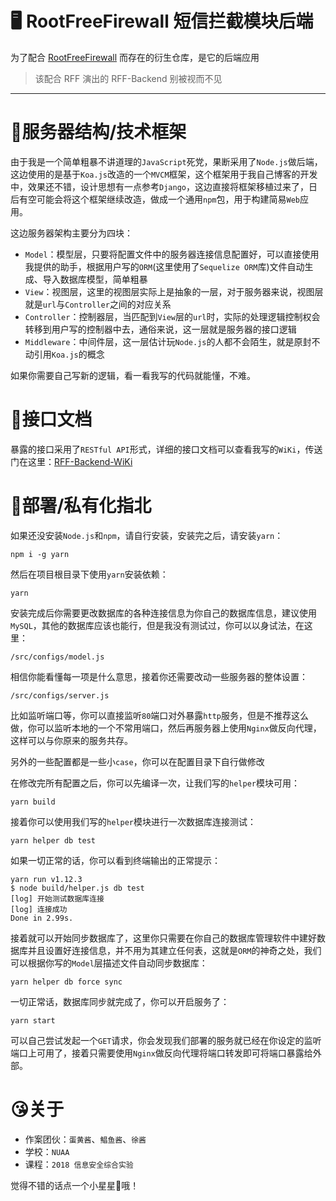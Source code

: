 # 🖥️ RootFreeFirewall 短信拦截模块后端
为了配合 [RootFreeFirewall](https://github.com/FlyAndNotDown/RootFreeFirewall) 而存在的衍生仓库，是它的后端应用

> 该配合 RFF 演出的 RFF-Backend 别被视而不见

---

# 🎫服务器结构/技术框架
由于我是一个简单粗暴不讲道理的`JavaScript`死党，果断采用了`Node.js`做后端，这边使用的是基于`Koa.js`改造的一个`MVCM`框架，这个框架用于我自己博客的开发中，效果还不错，设计思想有一点参考`Django`，这边直接将框架移植过来了，日后有空可能会将这个框架继续改造，做成一个通用`npm`包，用于构建简易`Web`应用。

这边服务器架构主要分为四块：

* `Model`：模型层，只要将配置文件中的服务器连接信息配置好，可以直接使用我提供的助手，根据用户写的`ORM`(这里使用了`Sequelize ORM`库)文件自动生成、导入数据库模型，简单粗暴
* `View`：视图层，这里的视图层实际上是抽象的一层，对于服务器来说，视图层就是`url`与`Controller`之间的对应关系
* `Controller`：控制器层，当匹配到`View`层的`url`时，实际的处理逻辑控制权会转移到用户写的控制器中去，通俗来说，这一层就是服务器的接口逻辑
* `Middleware`：中间件层，这一层估计玩`Node.js`的人都不会陌生，就是原封不动引用`Koa.js`的概念

如果你需要自己写新的逻辑，看一看我写的代码就能懂，不难。

# 💾接口文档
暴露的接口采用了`RESTful API`形式，详细的接口文档可以查看我写的`WiKi`，传送门在这里：[RFF-Backend-WiKi](https://github.com/FlyAndNotDown/rff-sms-interceptor-backend/wiki/%E6%9C%8D%E5%8A%A1%E5%99%A8%E6%8E%A5%E5%8F%A3%E6%96%87%E6%A1%A3)

# 🏃部署/私有化指北
如果还没安装`Node.js`和`npm`，请自行安装，安装完之后，请安装`yarn`：

```
npm i -g yarn
```

然后在项目根目录下使用`yarn`安装依赖：

```
yarn
```

安装完成后你需要更改数据库的各种连接信息为你自己的数据库信息，建议使用`MySQL`，其他的数据库应该也能行，但是我没有测试过，你可以以身试法，在这里：

```
/src/configs/model.js
```

相信你能看懂每一项是什么意思，接着你还需要改动一些服务器的整体设置：

```
/src/configs/server.js
```

比如监听端口等，你可以直接监听`80`端口对外暴露`http`服务，但是不推荐这么做，你可以监听本地的一个不常用端口，然后再服务器上使用`Nginx`做反向代理，这样可以与你原来的服务共存。

另外的一些配置都是一些小`case`，你可以在配置目录下自行做修改

在修改完所有配置之后，你可以先编译一次，让我们写的`helper`模块可用：

```
yarn build
```

接着你可以使用我们写的`helper`模块进行一次数据库连接测试：

```
yarn helper db test
```

如果一切正常的话，你可以看到终端输出的正常提示：

```
yarn run v1.12.3
$ node build/helper.js db test
[log] 开始测试数据库连接
[log] 连接成功
Done in 2.99s.
```

接着就可以开始同步数据库了，这里你只需要在你自己的数据库管理软件中建好数据库并且设置好连接信息，并不用为其建立任何表，这就是`ORM`的神奇之处，我们可以根据你写的`Model`层描述文件自动同步数据库：

```
yarn helper db force sync
```

一切正常话，数据库同步就完成了，你可以开启服务了：

```
yarn start
```

可以自己尝试发起一个`GET`请求，你会发现我们部署的服务就已经在你设定的监听端口上可用了，接着只需要使用`Nginx`做反向代理将端口转发即可将端口暴露给外部。

# 😘关于
* 作案团伙：`蛋黄酱`、`鲳鱼酱`、`徐酱`
* 学校：`NUAA`
* 课程：`2018 信息安全综合实验`

觉得不错的话点一个小星星🌟哦！
